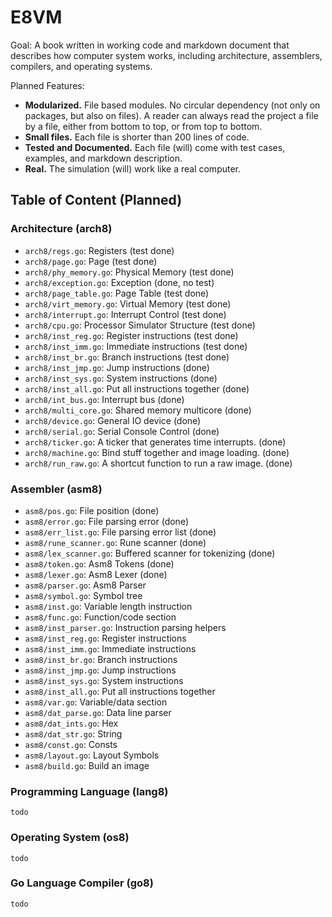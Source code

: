 # E8VM

Goal: A book written in working code and markdown document that
describes how computer system works, including architecture,
assemblers, compilers, and operating systems.

Planned Features:

- **Modularized.** File based modules. No circular dependency (not only on packages,
  but also on files). A reader can always read the project a file by
  a file, either from bottom to top, or from top to bottom.
- **Small files.** Each file is shorter than 200 lines of code.
- **Tested and Documented.**
  Each file (will) come with test cases, examples, and markdown description.
- **Real.** The simulation (will) work like a real computer.

## Table of Content (Planned)

###  Architecture (arch8)

- `arch8/regs.go`: Registers (test done)
- `arch8/page.go`: Page (test done)
- `arch8/phy_memory.go`: Physical Memory (test done)
- `arch8/exception.go`: Exception (done, no test)
- `arch8/page_table.go`: Page Table (test done)
- `arch8/virt_memory.go`: Virtual Memory (test done)
- `arch8/interrupt.go`: Interrupt Control (test done)
- `arch8/cpu.go`: Processor Simulator Structure (test done)
- `arch8/inst_reg.go`: Register instructions (test done)
- `arch8/inst_imm.go`: Immediate instructions (test done)
- `arch8/inst_br.go`: Branch instructions (test done)
- `arch8/inst_jmp.go`: Jump instructions (done) 
- `arch8/inst_sys.go`: System instructions (done)
- `arch8/inst_all.go`: Put all instructions together (done)
- `arch8/int_bus.go`: Interrupt bus (done)
- `arch8/multi_core.go`: Shared memory multicore (done)
- `arch8/device.go`: General IO device (done)
- `arch8/serial.go`: Serial Console Control (done)
- `arch8/ticker.go`: A ticker that generates time interrupts. (done)
- `arch8/machine.go`: Bind stuff together and image loading. (done)
- `arch8/run_raw.go`: A shortcut function to run a raw image. (done)

### Assembler (asm8)

- `asm8/pos.go`: File position (done)
- `asm8/error.go`: File parsing error (done)
- `asm8/err_list.go`: File parsing error list (done)
- `asm8/rune_scanner.go`: Rune scanner (done) 
- `asm8/lex_scanner.go`: Buffered scanner for tokenizing (done)
- `asm8/token.go`: Asm8 Tokens (done)
- `asm8/lexer.go`: Asm8 Lexer (done)
- `asm8/parser.go`: Asm8 Parser
- `asm8/symbol.go`: Symbol tree
- `asm8/inst.go`: Variable length instruction
- `asm8/func.go`: Function/code section
- `asm8/inst_parser.go`: Instruction parsing helpers
- `asm8/inst_reg.go`: Register instructions
- `asm8/inst_imm.go`: Immediate instructions
- `asm8/inst_br.go`: Branch instructions
- `asm8/inst_jmp.go`: Jump instructions
- `asm8/inst_sys.go`: System instructions
- `asm8/inst_all.go`: Put all instructions together
- `asm8/var.go`: Variable/data section
- `asm8/dat_parse.go`: Data line parser
- `asm8/dat_ints.go`: Hex
- `asm8/dat_str.go`: String
- `asm8/const.go`: Consts
- `asm8/layout.go`: Layout Symbols
- `asm8/build.go`: Build an image

### Programming Language (lang8)

`todo`

### Operating System (os8)

`todo`

### Go Language Compiler (go8)

`todo`
